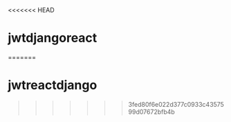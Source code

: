 <<<<<<< HEAD
# jwtdjangoreact
=======
# jwtreactdjango
>>>>>>> 3fed80f6e022d377c0933c4357599d07672bfb4b
